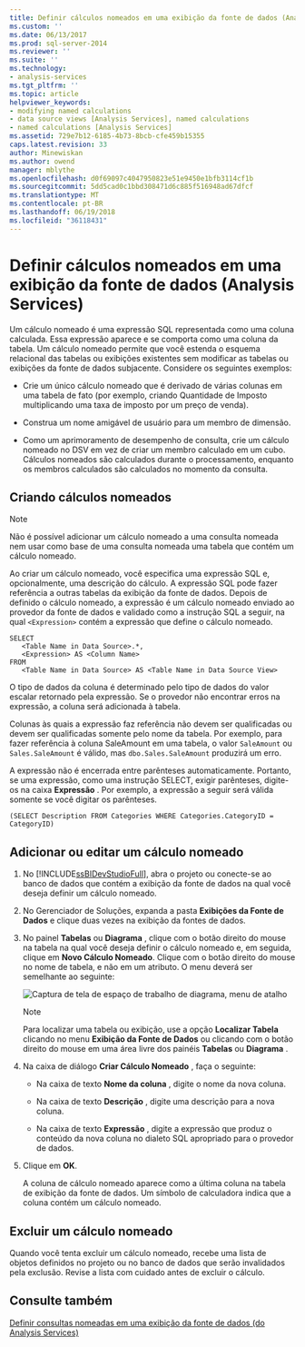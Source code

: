 ```yaml
---
title: Definir cálculos nomeados em uma exibição da fonte de dados (Analysis Services) | Microsoft Docs
ms.custom: ''
ms.date: 06/13/2017
ms.prod: sql-server-2014
ms.reviewer: ''
ms.suite: ''
ms.technology:
- analysis-services
ms.tgt_pltfrm: ''
ms.topic: article
helpviewer_keywords:
- modifying named calculations
- data source views [Analysis Services], named calculations
- named calculations [Analysis Services]
ms.assetid: 729e7b12-6185-4b73-8bcb-cfe459b15355
caps.latest.revision: 33
author: Minewiskan
ms.author: owend
manager: mblythe
ms.openlocfilehash: d0f69097c4047950823e51e9450e1bfb3114cf1b
ms.sourcegitcommit: 5dd5cad0c1bbd308471d6c885f516948ad67dfcf
ms.translationtype: MT
ms.contentlocale: pt-BR
ms.lasthandoff: 06/19/2018
ms.locfileid: "36118431"
---
```

# <a name="define-named-calculations-in-a-data-source-view-analysis-services"></a>Definir cálculos nomeados em uma exibição da fonte de dados (Analysis Services)
  Um cálculo nomeado é uma expressão SQL representada como uma coluna calculada. Essa expressão aparece e se comporta como uma coluna da tabela. Um cálculo nomeado permite que você estenda o esquema relacional das tabelas ou exibições existentes sem modificar as tabelas ou exibições da fonte de dados subjacente. Considere os seguintes exemplos:  
  
-   Crie um único cálculo nomeado que é derivado de várias colunas em uma tabela de fato (por exemplo, criando Quantidade de Imposto multiplicando uma taxa de imposto por um preço de venda).  
  
-   Construa um nome amigável de usuário para um membro de dimensão.  
  
-   Como um aprimoramento de desempenho de consulta, crie um cálculo nomeado no DSV em vez de criar um membro calculado em um cubo. Cálculos nomeados são calculados durante o processamento, enquanto os membros calculados são calculados no momento da consulta.  
  
## <a name="creating-named-calculations"></a>Criando cálculos nomeados  
  
> [!NOTE]  
>  Não é possível adicionar um cálculo nomeado a uma consulta nomeada nem usar como base de uma consulta nomeada uma tabela que contém um cálculo nomeado.  
  
 Ao criar um cálculo nomeado, você especifica uma expressão SQL e, opcionalmente, uma descrição do cálculo. A expressão SQL pode fazer referência a outras tabelas da exibição da fonte de dados. Depois de definido o cálculo nomeado, a expressão é um cálculo nomeado enviado ao provedor da fonte de dados e validado como a instrução SQL a seguir, na qual `<Expression>` contém a expressão que define o cálculo nomeado.  
  
```  
SELECT   
   <Table Name in Data Source>.*,   
   <Expression> AS <Column Name>   
FROM   
   <Table Name in Data Source> AS <Table Name in Data Source View>  
```  
  
 O tipo de dados da coluna é determinado pelo tipo de dados do valor escalar retornado pela expressão. Se o provedor não encontrar erros na expressão, a coluna será adicionada à tabela.  
  
 Colunas às quais a expressão faz referência não devem ser qualificadas ou devem ser qualificadas somente pelo nome da tabela. Por exemplo, para fazer referência à coluna SaleAmount em uma tabela, o valor `SaleAmount` ou `Sales.SaleAmount` é válido, mas `dbo.Sales.SaleAmount` produzirá um erro.  
  
 A expressão não é encerrada entre parênteses automaticamente. Portanto, se uma expressão, como uma instrução SELECT, exigir parênteses, digite-os na caixa **Expressão** . Por exemplo, a expressão a seguir será válida somente se você digitar os parênteses.  
  
```  
(SELECT Description FROM Categories WHERE Categories.CategoryID = CategoryID)  
```  
  
## <a name="add-or-edit-a-named-calculation"></a>Adicionar ou editar um cálculo nomeado  
  
1.  No [!INCLUDE[ssBIDevStudioFull](../../includes/ssbidevstudiofull-md.md)], abra o projeto ou conecte-se ao banco de dados que contém a exibição da fonte de dados na qual você deseja definir um cálculo nomeado.  
  
2.  No Gerenciador de Soluções, expanda a pasta **Exibições da Fonte de Dados** e clique duas vezes na exibição da fontes de dados.  
  
3.  No painel **Tabelas** ou **Diagrama** , clique com o botão direito do mouse na tabela na qual você deseja definir o cálculo nomeado e, em seguida, clique em **Novo Cálculo Nomeado**. Clique com o botão direito do mouse no nome de tabela, e não em um atributo. O menu deverá ser semelhante ao seguinte:  
  
     ![Captura de tela de espaço de trabalho de diagrama, menu de atalho](../media/ssas-olapdsv-diagram.gif "captura de tela de espaço de trabalho de diagrama, menu de atalho")  
  
    > [!NOTE]  
    >  Para localizar uma tabela ou exibição, use a opção **Localizar Tabela** clicando no menu **Exibição da Fonte de Dados** ou clicando com o botão direito do mouse em uma área livre dos painéis **Tabelas** ou **Diagrama** .  
  
4.  Na caixa de diálogo **Criar Cálculo Nomeado** , faça o seguinte:  
  
    -   Na caixa de texto **Nome da coluna** , digite o nome da nova coluna.  
  
    -   Na caixa de texto **Descrição** , digite uma descrição para a nova coluna.  
  
    -   Na caixa de texto **Expressão** , digite a expressão que produz o conteúdo da nova coluna no dialeto SQL apropriado para o provedor de dados.  
  
5.  Clique em **OK**.  
  
     A coluna de cálculo nomeado aparece como a última coluna na tabela de exibição da fonte de dados. Um símbolo de calculadora indica que a coluna contém um cálculo nomeado.  
  
## <a name="delete-a-named-calculation"></a>Excluir um cálculo nomeado  
 Quando você tenta excluir um cálculo nomeado, recebe uma lista de objetos definidos no projeto ou no banco de dados que serão invalidados pela exclusão. Revise a lista com cuidado antes de excluir o cálculo.  
  
## <a name="see-also"></a>Consulte também  
 [Definir consultas nomeadas em uma exibição da fonte de dados &#40;do Analysis Services&#41;](define-named-queries-in-a-data-source-view-analysis-services.md)  
  
  